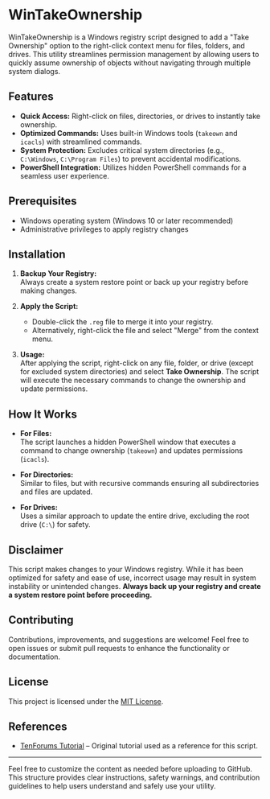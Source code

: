# WinTakeOwnership

WinTakeOwnership is a Windows registry script designed to add a "Take Ownership" option to the right-click context menu for files, folders, and drives. This utility streamlines permission management by allowing users to quickly assume ownership of objects without navigating through multiple system dialogs.

## Features

- **Quick Access:** Right-click on files, directories, or drives to instantly take ownership.
- **Optimized Commands:** Uses built-in Windows tools (`takeown` and `icacls`) with streamlined commands.
- **System Protection:** Excludes critical system directories (e.g., `C:\Windows`, `C:\Program Files`) to prevent accidental modifications.
- **PowerShell Integration:** Utilizes hidden PowerShell commands for a seamless user experience.

## Prerequisites

- Windows operating system (Windows 10 or later recommended)
- Administrative privileges to apply registry changes

## Installation

1. **Backup Your Registry:**  
   Always create a system restore point or back up your registry before making changes.

2. **Apply the Script:**  
   - Double-click the `.reg` file to merge it into your registry.
   - Alternatively, right-click the file and select "Merge" from the context menu.

3. **Usage:**  
   After applying the script, right-click on any file, folder, or drive (except for excluded system directories) and select **Take Ownership**. The script will execute the necessary commands to change the ownership and update permissions.

## How It Works

- **For Files:**  
  The script launches a hidden PowerShell window that executes a command to change ownership (`takeown`) and updates permissions (`icacls`).

- **For Directories:**  
  Similar to files, but with recursive commands ensuring all subdirectories and files are updated.

- **For Drives:**  
  Uses a similar approach to update the entire drive, excluding the root drive (`C:\`) for safety.

## Disclaimer

This script makes changes to your Windows registry. While it has been optimized for safety and ease of use, incorrect usage may result in system instability or unintended changes. **Always back up your registry and create a system restore point before proceeding.**

## Contributing

Contributions, improvements, and suggestions are welcome! Feel free to open issues or submit pull requests to enhance the functionality or documentation.

## License

This project is licensed under the [MIT License](LICENSE).

## References

- [TenForums Tutorial](https://www.tenforums.com/tutorials/3841-add-take-ownership-context-menu-windows-10-a.html) – Original tutorial used as a reference for this script.

---

Feel free to customize the content as needed before uploading to GitHub. This structure provides clear instructions, safety warnings, and contribution guidelines to help users understand and safely use your utility.
